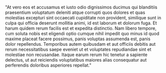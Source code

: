 "At vero eos et accusamus et iusto odio dignissimos ducimus qui
blanditiis praesentium voluptatum deleniti atque corrupti quos dolores
et quas molestias excepturi sint occaecati cupiditate non provident,
similique sunt in culpa qui officia deserunt mollitia animi, id est
laborum et dolorum fuga. Et harum quidem rerum facilis est et
expedita distinctio. Nam libero tempore, cum soluta nobis est
eligendi optio cumque nihil impedit quo minus id quod maxime placeat
facere possimus, panis voluptas assumenda est, panis dolor
repellendus. Temporibus autem quibusdam et aut officiis debitis aut rerum
necessitatibus saepe eveniet ut et voluptates repudiandae sint et
molestiae non recusandae. Itaque earum rerum hic tenetur a
sapiente delectus, ut aut reiciendis voluptatibus maiores alias
consequatur aut perferendis doloribus asperiores repellat."